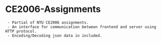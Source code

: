 # CE2006-Assignments
     - Partial of NTU CE2006 assignments.
     - An interface for communication between frontend and server using HTTP protocol.
     - Encoding/Decoding json data in included. 
